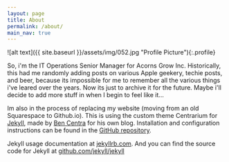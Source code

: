 ```yaml
---
layout: page
title: About
permalink: /about/
main_nav: true
---
```


![alt text]({{ site.baseurl }}/assets/img/052.jpg "Profile Picture"){:.profile}

So, i'm the IT Operations Senior Manager for Acorns Grow Inc.  Historically, this had me randomly adding posts on various Apple geekery, techie posts, and beer, because its impossible for me to remember all the various things i've leared over the years.  Now its just to archive it for the future.  Maybe i'll decide to add more stuff in when I begin to feel like it...


Im also in the process of replacing my website (moving from an old Squarespace to Github.io).
This is using the custom theme Centrarium for [Jekyll][jekyll], made by [Ben Centra][bencentra] for his own blog.  Installation and configuration instructions can be found in the [GitHub repository](https://github.com/bencentra/centrarium).

Jekyll usage documentation at [jekyllrb.com](http://jekyllrb.com/). And you can find the source code for Jekyll at [github.com/jekyll/jekyll](https://github.com/jekyll/jekyll)

[centrarium]: https://github.com/bencentra/centrarium
[bencentra]: http://bencentra.com
[jekyll]: https://github.com/jekyll/jekyll

